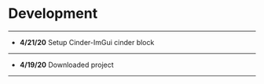 # Development

---
- **4/21/20** Setup Cinder-ImGui cinder block
---
- **4/19/20** Downloaded project
---
